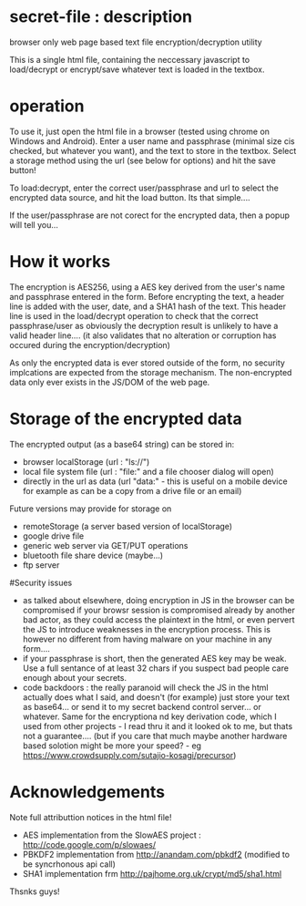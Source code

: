 # secret-file : description
browser only web page based text file encryption/decryption utility

This is a single html file, containing the neccessary javascript to load/decrypt or encrypt/save whatever text is loaded in the textbox.

# operation
To use it, just open the html file in a browser (tested using chrome on Windows and Android). Enter a user name and passphrase (minimal size cis checked, but whatever you want), and the text to store in the textbox. Select a storage method using the url (see below for options) and hit the save button!

To load:decrypt, enter the correct user/passphrase and url to select the encrypted data source, and hit the load button. Its that simple....

If the user/passphrase are not corect for the encrypted data, then a popup will tell you...

# How it works
The encryption is AES256, using a AES key derived from the user's name and passphrase entered in the form. Before encrypting the text, a header line is added with the user, date, and a SHA1 hash of the text. This header line is used in the load/decrypt operation to check that the correct passphrase/user as obviously the decryption result is unlikely to have a valid header line.... (it also validates that no alteration or corruption has occured during the encryption/decryption) 

As only the encrypted data is ever stored outside of the form, no security implcations are expected from the storage mechanism.
The non-encrypted data only ever exists in the JS/DOM of the web page.

# Storage of the encrypted data
The encrypted output (as a base64 string) can be stored in:
 - browser localStorage (url : "ls://<key>")
 - local file system file (url : "file:" and a file chooser dialog will open)
 - directly in the url as data (url "data:<base64 string>" - this is useful on a mobile device for example as can be a copy from a drive file or an email)
 
Future versions may provide for storage on
 - remoteStorage (a server based version of localStorage)
 - google drive file
 - generic web server via GET/PUT operations
 - bluetooth file share device (maybe...)
 - ftp server
 
 #Security issues
  - as talked about elsewhere, doing encryption in JS in the browser can be compromised if your browsr session is compromised already by another bad actor, as they could access the plaintext in the html, or even pervert the JS to introduce weaknesses in the encryption process. This is however no different from having malware on your machine in any form....
  - if your passphrase is short, then the generated AES key may be weak. Use a full sentance of at least 32 chars if you suspect bad people care enough about your secrets.
  - code backdoors : the really paranoid will check the JS in the html actually does what I said, and doesn't (for example) just store your text as base64... or send it to my secret backend control server... or whatever. Same for the encryptiona nd key derivation code, which I used from other projects - I read thru it and it looked ok to me, but thats not a guarantee.... (but if you care that much maybe another hardware based solotion might be more your speed? - eg https://www.crowdsupply.com/sutajio-kosagi/precursor) 

 # Acknowledgements
 Note full attributtion notices in the html file!
 - AES implementation from the SlowAES project : http://code.google.com/p/slowaes/
 - PBKDF2 implementation from http://anandam.com/pbkdf2 (modified to be syncrhonous api call)
 - SHA1 implementation frm http://pajhome.org.uk/crypt/md5/sha1.html
 
Thsnks guys!
